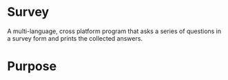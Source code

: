 # Survey
A multi-language, cross platform program that asks a series of questions in a survey form and prints the collected answers.

# Purpose
